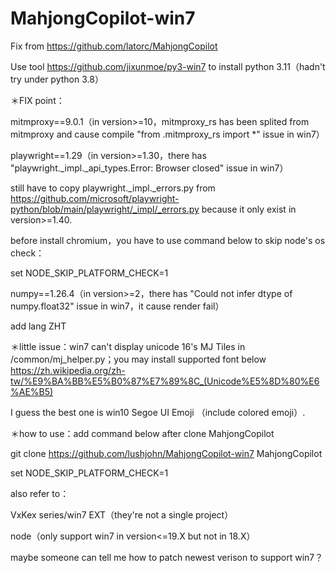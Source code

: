 # MahjongCopilot-win7

Fix from https://github.com/latorc/MahjongCopilot

Use tool https://github.com/jixunmoe/py3-win7 to install python 3.11（hadn't try under python 3.8）

＊FIX point：

mitmproxy==9.0.1（in version>=10，mitmproxy_rs has been splited from mitmproxy and cause compile "from .mitmproxy_rs import *" issue in win7）


playwright==1.29（in version>=1.30，there has "playwright._impl._api_types.Error: Browser closed" issue in win7）

still have to copy playwright._impl._errors.py from https://github.com/microsoft/playwright-python/blob/main/playwright/_impl/_errors.py because it only exist in version>=1.40.

before install chromium，you have to use command below to skip node's os check：

set NODE_SKIP_PLATFORM_CHECK=1


numpy==1.26.4（in version>=2，there has "Could not infer dtype of numpy.float32" issue in win7，it cause render fail）


add lang ZHT


＊little issue：win7 can't display unicode 16's MJ Tiles in /common/mj_helper.py；you may install supported font below https://zh.wikipedia.org/zh-tw/%E9%BA%BB%E5%B0%87%E7%89%8C_(Unicode%E5%8D%80%E6%AE%B5)

I guess the best one is win10 Segoe UI Emoji （include colored emoji）.


＊how to use：add command below after clone MahjongCopilot

git clone https://github.com/lushjohn/MahjongCopilot-win7 MahjongCopilot

set NODE_SKIP_PLATFORM_CHECK=1


also refer to：

VxKex series/win7 EXT（they're not a single project）

node（only support win7 in version<=19.X but not in 18.X）


maybe someone can tell me how to patch newest verison to support win7？
